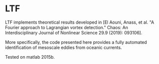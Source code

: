 # LTF

LTF implements theoretical results developed in [El Aouni, Anass, et al. "A Fourier approach to Lagrangian vortex detection." Chaos: An Interdisciplinary Journal of Nonlinear Science 29.9 (2019): 093106]. 

More specifically, the code presented here provides a fully automated identification of mesoscale eddies from oceanic currents.

Tested on matlab 2015b.
